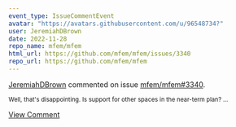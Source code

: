 ```yaml
---
event_type: IssueCommentEvent
avatar: "https://avatars.githubusercontent.com/u/96548734?"
user: JeremiahDBrown
date: 2022-11-28
repo_name: mfem/mfem
html_url: https://github.com/mfem/mfem/issues/3340
repo_url: https://github.com/mfem/mfem
---
```


<a href='https://github.com/JeremiahDBrown' target='_blank'>JeremiahDBrown</a> commented on issue <a href='https://github.com/mfem/mfem/issues/3340' target='_blank'>mfem/mfem#3340</a>.

<small>Well, that's disappointing.  Is support for other spaces in the near-term plan?...</small>

<a href='https://github.com/mfem/mfem/issues/3340' target='_blank'>View Comment</a>